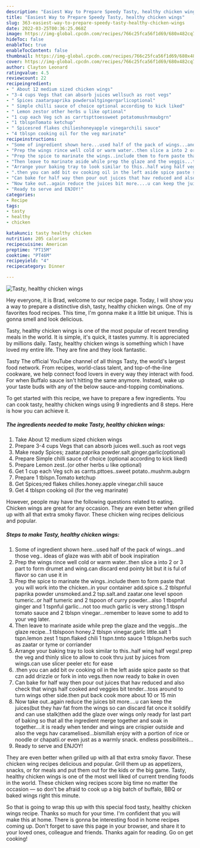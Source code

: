 ```yaml
---
description: "Easiest Way to Prepare Speedy Tasty, healthy chicken wings"
title: "Easiest Way to Prepare Speedy Tasty, healthy chicken wings"
slug: 363-easiest-way-to-prepare-speedy-tasty-healthy-chicken-wings
date: 2022-03-25T00:36:25.068Z
image: https://img-global.cpcdn.com/recipes/766c25fca56f1d69/680x482cq70/tasty-healthy-chicken-wings-recipe-main-photo.jpg
hideToc: false
enableToc: true
enableTocContent: false
thumbnail: https://img-global.cpcdn.com/recipes/766c25fca56f1d69/680x482cq70/tasty-healthy-chicken-wings-recipe-main-photo.jpg
cover: https://img-global.cpcdn.com/recipes/766c25fca56f1d69/680x482cq70/tasty-healthy-chicken-wings-recipe-main-photo.jpg
author: Clayton Leonard
ratingvalue: 4.5
reviewcount: 22
recipeingredient:
- " About 12 medium sized chicken wings"
- "3-4 cups Vegs that can absorb juices wellsuch as root vegs"
- " Spices zaatarpaprika powdersaltgingergarlicoptional"
- " Simple chilli sauce of choice optional according to kick liked"
- " Lemon zestor other herbs u like optional"
- "1 cup each Veg sch as carrtspttoessweet potatomushrmaubgrn"
- "1 tblspnTomato ketchup"
- " Spicesred flakes chilieshoneyapple vinegarchili sauce"
- "4 tblspn cooking oil for the veg marinate"
recipeinstructions:
- "Some of ingredient shown here...used half of the pack of wings...and those veg.. ideas of glaze was with abit of book inspiration"
- "Prep the wings rince well cold or warm water..then slice a into 2 or 3 part to form drumet and wing.can discard end pointy bit but it is ful of flavor so can use it in"
- "Prep the spice to marinate the wings..include them to form paste that you will work into the chicken..in your container add.spice s..2 tblspnful paprika powder unsmoked.and.2 tsp.salt.and zaatar.one level spoon tumeric..or half tumeric and 2 tspoon of curry powder...also 1 tbspnful ginger and 1 tspnful garlic...not too much garlic is very strong.1 tbspn tomato sauce and 2 tblspn vinegar...remember to leave some to add to your veg later."
- "Then leave to marinate aside while prep the glaze and the veggis...the glaze recipe...1 tblspoon honey.2 tblspn vinegar.garlc little.salt 1 tspn.lemon zest 1 tspn.flaked chili 1 tspn.tmto sauce 1 tblspn.herbs such as zaatar or tyme or corriander"
- "Arrange your baking tray to look similar to this..half wing half vegs!.prep the veg and thinly slice to allow to cook thru just by juices from wings.can use slicer peeler etc for ease"
- ".then you can add bit ov cooking oil in the left aside spice paste so that czn add drizzle or fork in into vegs.then now ready to bake in oven"
- "Can bake for half way then pour out juices that hav reduced and also check that wings half cooked and veggies bit tender...toss around to turn wings other side.then put back cook more about 10 or 15 min"
- "Now take out..again reduce the juices bit more....u can keep the juices(but they hav fat from the wings so can discard fat once it solidify and can use stalk)then add the glaze over wings only ready for last part of baking so that all the ingredient merge together and soak in together....it is ready when tender and wings are crispier outside and also the vegs hav caramelised...bismillah enjoy with a portion of rice or noodle or chapatii.or even just as a warmly snack. endless possibiliteis..."
- "Ready to serve and ENJOY!"
categories:
- Recipe
tags:
- tasty
- healthy
- chicken

katakunci: tasty healthy chicken 
nutrition: 205 calories
recipecuisine: American
preptime: "PT15M"
cooktime: "PT46M"
recipeyield: "4"
recipecategory: Dinner

---
```



![Tasty, healthy chicken wings](https://img-global.cpcdn.com/recipes/766c25fca56f1d69/680x482cq70/tasty-healthy-chicken-wings-recipe-main-photo.jpg)

Hey everyone, it is Brad, welcome to our recipe page. Today, I will show you a way to prepare a distinctive dish, tasty, healthy chicken wings. One of my favorites food recipes. This time, I'm gonna make it a little bit unique. This is gonna smell and look delicious.

Tasty, healthy chicken wings is one of the most popular of recent trending meals in the world. It is simple, it's quick, it tastes yummy. It is appreciated by millions daily. Tasty, healthy chicken wings is something which I have loved my entire life. They are fine and they look fantastic.

Tasty The official YouTube channel of all things Tasty, the world&#39;s largest food network. From recipes, world-class talent, and top-of-the-line cookware, we help connect food lovers in every way they interact with food. For when Buffalo sauce isn&#39;t hitting the same anymore. Instead, wake up your taste buds with any of the below sauce-and-topping combinations.


To get started with this recipe, we have to prepare a few ingredients. You can cook tasty, healthy chicken wings using 9 ingredients and 8 steps. Here is how you can achieve it.

<!--inarticleads1-->

##### The ingredients needed to make Tasty, healthy chicken wings:

1. Take  About 12 medium sized chicken wings
1. Prepare 3-4 cups Vegs that can absorb juices well..such as root vegs
1. Make ready  Spices; zaatar.paprika powder.salt.ginger.garlic(optional)
1. Prepare  Simple chilli sauce of choice (optional according to kick liked)
1. Prepare  Lemon zest..(or other herbs u like optional)
1. Get 1 cup each Veg sch as carrts.pttoes..sweet potato..mushrm.aubgrn
1. Prepare 1 tblspn.Tomato ketchup
1. Get  Spices;red flakes chilies.honey.apple vinegar.chili sauce
1. Get 4 tblspn cooking oil (for the veg marinate)


However, people may have the following questions related to eating. Chicken wings are great for any occasion. They are even better when grilled up with all that extra smoky flavor. These chicken wing recipes delicious and popular. 

<!--inarticleads2-->

##### Steps to make Tasty, healthy chicken wings:

1. Some of ingredient shown here...used half of the pack of wings...and those veg.. ideas of glaze was with abit of book inspiration
1. Prep the wings rince well cold or warm water..then slice a into 2 or 3 part to form drumet and wing.can discard end pointy bit but it is ful of flavor so can use it in
1. Prep the spice to marinate the wings..include them to form paste that you will work into the chicken..in your container add.spice s..2 tblspnful paprika powder unsmoked.and.2 tsp.salt.and zaatar.one level spoon tumeric..or half tumeric and 2 tspoon of curry powder...also 1 tbspnful ginger and 1 tspnful garlic...not too much garlic is very strong.1 tbspn tomato sauce and 2 tblspn vinegar...remember to leave some to add to your veg later.
1. Then leave to marinate aside while prep the glaze and the veggis...the glaze recipe...1 tblspoon honey.2 tblspn vinegar.garlc little.salt 1 tspn.lemon zest 1 tspn.flaked chili 1 tspn.tmto sauce 1 tblspn.herbs such as zaatar or tyme or corriander
1. Arrange your baking tray to look similar to this..half wing half vegs!.prep the veg and thinly slice to allow to cook thru just by juices from wings.can use slicer peeler etc for ease
1. .then you can add bit ov cooking oil in the left aside spice paste so that czn add drizzle or fork in into vegs.then now ready to bake in oven
1. Can bake for half way then pour out juices that hav reduced and also check that wings half cooked and veggies bit tender...toss around to turn wings other side.then put back cook more about 10 or 15 min
1. Now take out..again reduce the juices bit more....u can keep the juices(but they hav fat from the wings so can discard fat once it solidify and can use stalk)then add the glaze over wings only ready for last part of baking so that all the ingredient merge together and soak in together....it is ready when tender and wings are crispier outside and also the vegs hav caramelised...bismillah enjoy with a portion of rice or noodle or chapatii.or even just as a warmly snack. endless possibiliteis...
1. Ready to serve and ENJOY!

They are even better when grilled up with all that extra smoky flavor. These chicken wing recipes delicious and popular. Grill them up as appetizers, snacks, or for meals and put them out for the kids or the big game. Tasty, healthy chicken wings is one of the most well liked of current trending foods in the world. These chicken wing recipes score big time no matter the occasion — so don&#39;t be afraid to cook up a big batch of buffalo, BBQ or baked wings right this minute. 

So that is going to wrap this up with this special food tasty, healthy chicken wings recipe. Thanks so much for your time. I'm confident that you will make this at home. There is gonna be interesting food in home recipes coming up. Don't forget to save this page in your browser, and share it to your loved ones, colleague and friends. Thanks again for reading. Go on get cooking!
